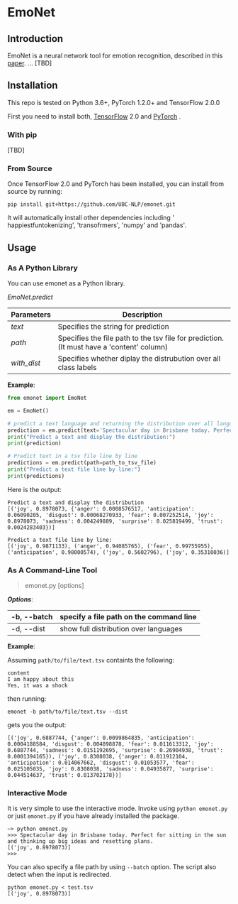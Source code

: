 # EmoNet
## Introduction
EmoNet is a neural network tool for emotion recognition, described in this [paper](https://www.aclweb.org/anthology/P17-1067/). ... [TBD]

## Installation
This repo is tested on Python 3.6+, PyTorch 1.2.0+ and TensorFlow 2.0.0

First you need to install both, [TensorFlow](https://www.tensorflow.org/install/pip#tensorflow-2.0-rc-is-available) 2.0 and [PyTorch](https://pytorch.org/get-started/locally/#start-locally) .

### With pip
[TBD]

### From Source
Once TensorFlow 2.0 and PyTorch has been installed, you can install from source by running:
```
pip install git+https://github.com/UBC-NLP/emonet.git
```
It will automatically install other dependencies including '
happiestfuntokenizing', 'transofrmers', 'numpy' and 'pandas'.

## Usage
### As A Python Library
You can use emonet as a Python library.

*EmoNet.predict*


| **Parameters** | **Description** | 
|---| --- | 
| *text* | Specifies the string for prediction |
| *path* | Specifies the file path to the tsv file for prediction. (It must have a 'content' column) |
| *with_dist* | Specifies whether diplay the distrubution over all class labels |


**Example**:
```python
from emonet import EmoNet

em = EmoNet()

# predict a text language and returning the distribution over all languages
prediction = em.predict(text='Spectacular day in Brisbane today. Perfect for sitting in the sun and thinking up big ideas and resetting plans.', with_dist=True)
print("Predict a text and display the distribution:")
print(prediction)

# Predict text in a tsv file line by line
predictions = em.predict(path=path_to_tsv_file)
print("Predict a text file line by line:")
print(predictions)


```

Here is the output:
```
Predict a text and display the distribution
[('joy', 0.8978073, {'anger': 0.0008576517, 'anticipation': 0.06090205, 'disgust': 0.00068270933, 'fear': 0.007252514, 'joy': 0.8978073, 'sadness': 0.004249889, 'surprise': 0.025819499, 'trust': 0.0024283403})]

Predict a text file line by line:
[('joy', 0.9871133), ('anger', 0.94085765), ('fear', 0.99755955), ('anticipation', 0.98000574), ('joy', 0.5602796), ('joy', 0.35310036)]
```


### As A Command-Line Tool
> emonet.py [options]

***Options***: 

| -b, --batch | specify a file path on the command line | 
|---| --- | 
| -d, --dist | show full distribution over languages |

**Example**:

Assuming `path/to/file/text.tsv` containts the following: 
```
content
I am happy about this 
Yes, it was a shock
```

then running: 

```
emonet -b path/to/file/text.tsv --dist
```
gets you the output: 
```
[('joy', 0.6887744, {'anger': 0.0099864835, 'anticipation': 0.0004188584, 'disgust': 0.004898878, 'fear': 0.011613312, 'joy': 0.6887744, 'sadness': 0.0151192695, 'surprise': 0.26904938, 'trust': 0.0001394165}), ('joy', 0.8308038, {'anger': 0.011912104, 'anticipation': 0.014067662, 'disgust': 0.01053577, 'fear': 0.025105035, 'joy': 0.8308038, 'sadness': 0.04935877, 'surprise': 0.044514637, 'trust': 0.013702178})]

```


### Interactive Mode
It is very simple to use the interactive mode. Invoke using ` python
emonet.py ` or just ` emonet.py ` if you have already installed the
package.


```
~> python emonet.py
>>> Spectacular day in Brisbane today. Perfect for sitting in the sun and thinking up big ideas and resetting plans.
[('joy', 0.8978073)]
>>>
```

You can also specify a file path by using `--batch` option. The script
also detect when the input is redirected.
```
python emonet.py < test.tsv
[('joy', 0.8978073)]
```
